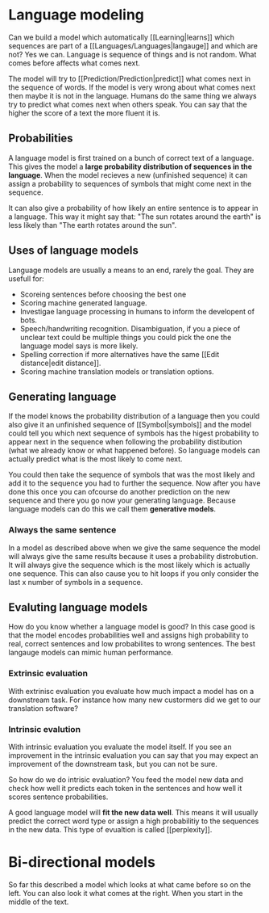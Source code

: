 # Language modeling
Can we build a model which automatically [[Learning|learns]] which sequences are part of a [[Languages/Languages|langauge]] and which are not?  Yes we can. Language is sequence of things and is not random. What comes before affects what comes next. 

The model will try to [[Prediction/Prediction|predict]] what comes next in the sequence of words. If the model is very wrong about what comes next then maybe it is not in the language. Humans do the same thing we always try to predict what comes next when others speak. You can say that the higher the score of a text the more fluent it is.

## Probabilities 
A language model is first trained on a bunch of correct text of a language. This gives the model a **large probability distribution of sequences in the language**. When the model recieves a new (unfinished sequence) it can assign a probability to sequences of symbols that might come next in the sequence.  

It can also give a probability of how likely an entire sentence is to appear in a language. This way it might say that: "The sun rotates around the earth" is less likely than "The earth rotates around the sun".

## Uses of language models 

Language models are usually a means to an end, rarely the goal. They are usefull for:
- Scoreing sentences before choosing the best one
- Scoring machine generated language.
- Investigae language processing in humans to inform the developent of bots.
- Speech/handwriting recognition. Disambiguation, if you a piece of unclear text could be multiple things you could pick the one the language model says is more likely. 
- Spelling correction if more alternatives have the same [[Edit distance|edit distance]].
- Scoring machine translation models or translation options. 

## Generating language
If the model knows the probability distribution of a language then you could also give it an unfinished sequence of [[Symbol|symbols]] and the model could tell you which next sequence of symbols has the higest probability to appear next in the sequence when following the probability distibution (what we already know or what happened before). So language models can actually predict what is the most likely to come next. 

You could then take the sequence of symbols that was the most likely and add it to the sequence you had to further the sequence. Now after you have done this once you can ofcourse do another prediction on the new sequence and there you go now your generating language. Because language models can do this we call them **generative models**. 

### Always the same sentence
In a model as described above when we give the same sequence the model will always give the same results because it uses a probability distrobution. It will always give the sequence which is the most likely which is actually one sequence. This can also cause you to hit loops if you only consider the last x number of symbols in a sequence. 

## Evaluting language models 
How do you know whether a language model is good? In this case good is that the model encodes probabilities well and assigns high probability to real, correct sentences and low probabilites to wrong sentences. The best langauge models can mimic human performance. 

### Extrinsic evaluation
With extrinisc evaluation you evaluate how much impact a model has on a downstream task. For instance how many new custormers did we get to our translation software? 

 ### Intrinsic evalution
 With intrinsic evaluation you evaluate the model itself. If you see an improvement in the intrinsic evaluation you can say that you may expect an improvement of the downstream task, but you can not be sure. 
 
 So how do we do intrisic evaluation? You feed the model new data and check how well it predicts each token in the sentences and how well it scores sentence probabilities. 
 
 A good language model will **fit the new data well**. This means it will usually predict the correct word type or assign a high probabilitiy to the sequences in the new data. This type of evualtion is called [[perplexity]]. 
 
 # Bi-directional models 
 
 So far this described a model which looks at what came before so on the left. You can also look it what comes at the right. When you start in the middle of the text. 